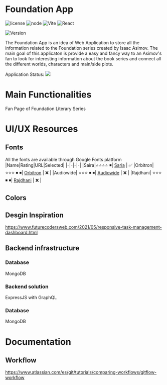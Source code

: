# Foundation App 
![license](https://img.shields.io/badge/license-MIT-green) ![node](https://badges.aleen42.com/src/node.svg) ![Vite](https://badges.aleen42.com/src/vitejs.svg) ![React](https://badges.aleen42.com/src/react.svg) 

![Version](https://img.shields.io/badge/version-0.1.alpha-orange)

The Foundation App is an idea of Web Application to store all the information related to the Foundation series created by Isaac Asimov. The main goal of this applicaton is provide a easy and fancy way to an Asimov's fan to look for interesting information about the book series and connect all the different worlds, characters and main/side plots. 

Application Status:  ![](https://img.shields.io/badge/Working-orange)

# Main Functionalities
Fan Page of Foundation Literary Series

# UI/UX Resources
## Fonts
All the fonts are available through Google Fonts platform
|Name|Rating|URL|Selected|
|-|-|-|-|
|Saira|⭐⭐⭐⭐ ◾| [Saria](https://fonts.google.com/specimen/Saira?&preview.text=FOUNDATION&preview.text_type=custom) | ✅
|Orbitron| ⭐⭐⭐ ◾ ◾| [Orbitron](https://fonts.google.com/specimen/Orbitron?preview.text=FOUNDATION&preview.text_type=custom) | ❌ |
|Audiowide| ⭐⭐⭐ ◾ ◾| [Audiowide](https://fonts.google.com/specimen/Audiowide?preview.text=FOUNDATION&preview.text_type=custom) | ❌ |
|Rajdhani| ⭐⭐⭐ ◾ ◾| [Rajdhani](https://fonts.google.com/specimen/Rajdhani?preview.text=Foundation&preview.text_type=custom) | ❌ |


## Colors 
## Desgin Inspiration 
https://www.futurecodersweb.com/2021/05/responsive-task-management-dashboard.html
## Backend infrastructure 
### Database
MongoDB 

### Backend solution 
ExpressJS with GraphQL 

### Database
MongoDB

# Documentation
## Workflow
https://www.atlassian.com/es/git/tutorials/comparing-workflows/gitflow-workflow




